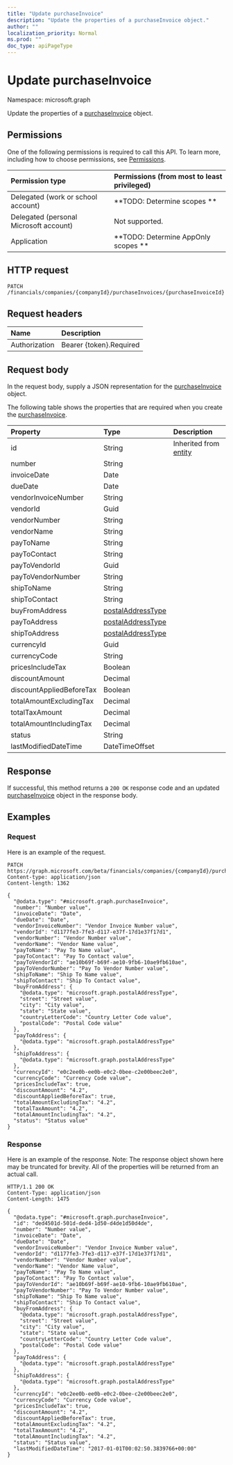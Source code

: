 ```yaml
---
title: "Update purchaseInvoice"
description: "Update the properties of a purchaseInvoice object."
author: ""
localization_priority: Normal
ms.prod: ""
doc_type: apiPageType
---
```


# Update purchaseInvoice

Namespace: microsoft.graph

Update the properties of a [purchaseInvoice](../resources/purchaseinvoice.md) object.

## Permissions
One of the following permissions is required to call this API. To learn more, including how to choose permissions, see [Permissions](/concepts/permissions-reference.md).

|Permission type|Permissions (from most to least privileged)|
|:---|:---|
|Delegated (work or school account)|**TODO: Determine scopes **|
|Delegated (personal Microsoft account)|Not supported.|
|Application|**TODO: Determine AppOnly scopes **|

## HTTP request
<!-- {
  "blockType": "ignored"
}
-->
``` http
PATCH /financials/companies/{companyId}/purchaseInvoices/{purchaseInvoiceId}
```

## Request headers
|Name|Description|
|:---|:---|
|Authorization|Bearer {token}.Required|

## Request body
In the request body, supply a JSON representation for the [purchaseInvoice](../resources/purchaseinvoice.md) object.

The following table shows the properties that are required when you create the [purchaseInvoice](../resources/purchaseinvoice.md).

|Property|Type|Description|
|:---|:---|:---|
|id|String| Inherited from [entity](../resources/entity.md)|
|number|String||
|invoiceDate|Date||
|dueDate|Date||
|vendorInvoiceNumber|String||
|vendorId|Guid||
|vendorNumber|String||
|vendorName|String||
|payToName|String||
|payToContact|String||
|payToVendorId|Guid||
|payToVendorNumber|String||
|shipToName|String||
|shipToContact|String||
|buyFromAddress|[postalAddressType](../resources/postaladdresstype.md)||
|payToAddress|[postalAddressType](../resources/postaladdresstype.md)||
|shipToAddress|[postalAddressType](../resources/postaladdresstype.md)||
|currencyId|Guid||
|currencyCode|String||
|pricesIncludeTax|Boolean||
|discountAmount|Decimal||
|discountAppliedBeforeTax|Boolean||
|totalAmountExcludingTax|Decimal||
|totalTaxAmount|Decimal||
|totalAmountIncludingTax|Decimal||
|status|String||
|lastModifiedDateTime|DateTimeOffset||



## Response
If successful, this method returns a `200 OK` response code and an updated [purchaseInvoice](../resources/purchaseinvoice.md) object in the response body.

## Examples

### Request
Here is an example of the request.
<!-- {
  "blockType": "request",
  "name": "update_purchaseinvoice"
}
-->
``` http
PATCH https://graph.microsoft.com/beta/financials/companies/{companyId}/purchaseInvoices/{purchaseInvoiceId}
Content-type: application/json
Content-length: 1362

{
  "@odata.type": "#microsoft.graph.purchaseInvoice",
  "number": "Number value",
  "invoiceDate": "Date",
  "dueDate": "Date",
  "vendorInvoiceNumber": "Vendor Invoice Number value",
  "vendorId": "d1177fe3-7fe3-d117-e37f-17d1e37f17d1",
  "vendorNumber": "Vendor Number value",
  "vendorName": "Vendor Name value",
  "payToName": "Pay To Name value",
  "payToContact": "Pay To Contact value",
  "payToVendorId": "ae10b69f-b69f-ae10-9fb6-10ae9fb610ae",
  "payToVendorNumber": "Pay To Vendor Number value",
  "shipToName": "Ship To Name value",
  "shipToContact": "Ship To Contact value",
  "buyFromAddress": {
    "@odata.type": "microsoft.graph.postalAddressType",
    "street": "Street value",
    "city": "City value",
    "state": "State value",
    "countryLetterCode": "Country Letter Code value",
    "postalCode": "Postal Code value"
  },
  "payToAddress": {
    "@odata.type": "microsoft.graph.postalAddressType"
  },
  "shipToAddress": {
    "@odata.type": "microsoft.graph.postalAddressType"
  },
  "currencyId": "e0c2ee0b-ee0b-e0c2-0bee-c2e00beec2e0",
  "currencyCode": "Currency Code value",
  "pricesIncludeTax": true,
  "discountAmount": "4.2",
  "discountAppliedBeforeTax": true,
  "totalAmountExcludingTax": "4.2",
  "totalTaxAmount": "4.2",
  "totalAmountIncludingTax": "4.2",
  "status": "Status value"
}
```

### Response
Here is an example of the response. Note: The response object shown here may be truncated for brevity. All of the properties will be returned from an actual call.
<!-- {
  "blockType": "response",
  "truncated": true
}
-->
``` http
HTTP/1.1 200 OK
Content-Type: application/json
Content-Length: 1475

{
  "@odata.type": "#microsoft.graph.purchaseInvoice",
  "id": "ded4501d-501d-ded4-1d50-d4de1d50d4de",
  "number": "Number value",
  "invoiceDate": "Date",
  "dueDate": "Date",
  "vendorInvoiceNumber": "Vendor Invoice Number value",
  "vendorId": "d1177fe3-7fe3-d117-e37f-17d1e37f17d1",
  "vendorNumber": "Vendor Number value",
  "vendorName": "Vendor Name value",
  "payToName": "Pay To Name value",
  "payToContact": "Pay To Contact value",
  "payToVendorId": "ae10b69f-b69f-ae10-9fb6-10ae9fb610ae",
  "payToVendorNumber": "Pay To Vendor Number value",
  "shipToName": "Ship To Name value",
  "shipToContact": "Ship To Contact value",
  "buyFromAddress": {
    "@odata.type": "microsoft.graph.postalAddressType",
    "street": "Street value",
    "city": "City value",
    "state": "State value",
    "countryLetterCode": "Country Letter Code value",
    "postalCode": "Postal Code value"
  },
  "payToAddress": {
    "@odata.type": "microsoft.graph.postalAddressType"
  },
  "shipToAddress": {
    "@odata.type": "microsoft.graph.postalAddressType"
  },
  "currencyId": "e0c2ee0b-ee0b-e0c2-0bee-c2e00beec2e0",
  "currencyCode": "Currency Code value",
  "pricesIncludeTax": true,
  "discountAmount": "4.2",
  "discountAppliedBeforeTax": true,
  "totalAmountExcludingTax": "4.2",
  "totalTaxAmount": "4.2",
  "totalAmountIncludingTax": "4.2",
  "status": "Status value",
  "lastModifiedDateTime": "2017-01-01T00:02:50.3839766+00:00"
}
```

